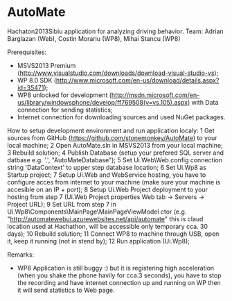 AutoMate
========

Hachaton2013Sibiu application for analyzing driving behavior.
Team: Adrian Barglazan (Web), Costin Morariu (WP8), Mihai Stancu (WP8)

Prerequisites:
- MSVS2013 Premium (http://www.visualstudio.com/downloads/download-visual-studio-vs);
- WP 8.0 SDK (http://www.microsoft.com/en-us/download/details.aspx?id=35471);
- WP8 unlocked for development (http://msdn.microsoft.com/en-us/library/windowsphone/develop/ff769508(v=vs.105).aspx) with Data connection for sending statistics;
- Internet connection for downloading sources and used NuGet packages.

How to setup development environment and run application localy:
1 Get sources from GitHub (https://github.com/stonemonkey/AutoMate) to your local machine;
2 Open AutoMate.sln in MSVS2013 from your local machine;
3 Rebuild solution;
4 Publish Database (setup your prefered SQL server and datbase e.g. '.', "AutoMateDatabase");
5 Set Ui.Web\Web.config connection string 'DataContext' to upper step database location;
6 Set Ui.Wp8 as Startup project;
7 Setup Ui.Web and WebService hosting, you have to configure acces from internet to your machine (make sure your machine is accesible on an IP + port);
8 Setup Ui.Web Project deployment to your hosting from step 7 (Ui.Web Project properties Web tab -> Servers -> Project URL);
9 Set URL from step 7 in Ui.Wp8\Components\MainPage\MainPageViewModel ctor (e.g. "http://automatewebui.azurewebsites.net/api/automate" this is claud location used at Hachathon, will be accessible only temporary cca. 30 days);
10 Rebuild solution;
11 Connect WP8 to machine through USB, open it, keep it running (not in stend by);
12 Run application (Ui.Wp8);

Remarks:
- WP8 Application is still buggy :) but it is registering high acceleration (when you shake the phone havily for cca.3 seconds), you have to stop the recording and have internet connection up and running on WP then it will send statistics to Web page.



